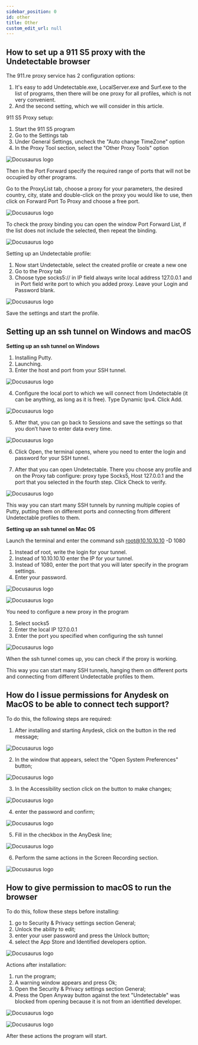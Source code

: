 ```yaml
---
sidebar_position: 0
id: other
title: Other
custom_edit_url: null
---
```


## How to set up a 911 S5 proxy with the Undetectable browser

The 911.re proxy service has 2 configuration options:

1. It's easy to add Undetectable.exe, LocalServer.exe and Surf.exe to the list of programs, then there will be one proxy for all profiles, which is not very convenient.
2. And the second setting, which we will consider in this article.

911 S5 Proxy setup:

1. Start the 911 S5 program
2. Go to the Settings tab
3. Under General Settings, uncheck the "Auto change TimeZone" option
4. In the Proxy Tool section, select the "Other Proxy Tools" option

![Docusaurus logo](/img/other/proxies-911/proxies-911-1.png)

Then in the Port Forward specify the required range of ports that will not be occupied by other programs.

Go to the ProxyList tab, choose a proxy for your parameters, the desired country, city, state and double-click on the proxy you would like to use, then click on Forward Port To Proxy and choose a free port.

![Docusaurus logo](/img/other/proxies-911/proxies-911-2.png)

To check the proxy binding you can open the window Port Forward List, if the list does not include the selected, then repeat the binding.

![Docusaurus logo](/img/other/proxies-911/proxies-911-3.png)

Setting up an Undetectable profile:

1. Now start Undetectable, select the created profile or create a new one
2. Go to the Proxy tab
3. Choose type socks5:// in IP field always write local address 127.0.0.1 and in Port field write port to which you added proxy. Leave your Login and Password blank.

![Docusaurus logo](/img/other/proxies-911/proxies-911-4.jpg)

Save the settings and start the profile.

## Setting up an ssh tunnel on Windows and macOS

**Setting up an ssh tunnel on Windows**

1. Installing Putty.
2. Launching.
3. Enter the host and port from your SSH tunnel.

![Docusaurus logo](/img/other/putty/putty-1.png)

4. Configure the local port to which we will connect from Undetectable (it can be anything, as long as it is free). Type Dynamic Ipv4. Click Add.

![Docusaurus logo](/img/other/putty/putty-2.png)

5. After that, you can go back to Sessions and save the settings so that you don’t have to enter data every time.

![Docusaurus logo](/img/other/putty/putty-3.png)

6. Click Open, the terminal opens, where you need to enter the login and password for your SSH tunnel.

7. After that you can open Undetectable. There you choose any profile and on the Proxy tab configure: proxy type Socks5, Host 127.0.0.1 and the port that you selected in the fourth step. Click Check to verify.

![Docusaurus logo](/img/other/putty/putty-4.png)

This way you can start many SSH tunnels by running multiple copies of Putty, putting them on different ports and connecting from different Undetectable profiles to them.

**Setting up an ssh tunnel on Mac OS**

Launch the terminal and enter the command ssh root@10.10.10.10 -D 1080

1. Instead of root, write the login for your tunnel.
2. Instead of 10.10.10.10 enter the IP for your tunnel.
3. Instead of 1080, enter the port that you will later specify in the program settings.
4. Enter your password.

![Docusaurus logo](/img/other/putty/putty-5.png)

![Docusaurus logo](/img/other/putty/putty-6.png)

You need to configure a new proxy in the program

1. Select socks5
2. Enter the local IP 127.0.0.1
3. Enter the port you specified when configuring the ssh tunnel

![Docusaurus logo](/img/other/putty/putty-7.png)

When the ssh tunnel comes up, you can check if the proxy is working.

This way you can start many SSH tunnels, hanging them on different ports and connecting from different Undetectable profiles to them.

## How do I issue permissions for Anydesk on MacOS to be able to connect tech support?

To do this, the following steps are required:
1. After installing and starting Anydesk, click on the button in the red message;

![Docusaurus logo](/img/other/anydesk/anydesk-1.png)

2. In the window that appears, select the "Open System Preferences" button;

![Docusaurus logo](/img/other/anydesk/anydesk-2.png)

3. In the Accessibility section click on the button to make changes;

![Docusaurus logo](/img/other/anydesk/anydesk-3.png)

4. enter the password and confirm;

![Docusaurus logo](/img/other/anydesk/anydesk-4.png)

5. Fill in the checkbox in the AnyDesk line;

![Docusaurus logo](/img/other/anydesk/anydesk-5.png)

6. Perform the same actions in the Screen Recording section.

![Docusaurus logo](/img/other/anydesk/anydesk-6.jpg)

## How to give permission to macOS to run the browser

To do this, follow these steps before installing:
1. go to Security & Privacy settings section General;
2. Unlock the ability to edit;
3. enter your user password and press the Unlock button;
4. select the App Store and Identified developers option.

![Docusaurus logo](/img/other/macOS-permissions/macOS-permissions-1.png)

Actions after installation:
1. run the program;
2. A warning window appears and press Ok;
3. Open the Security & Privacy settings section General;
4. Press the Open Anyway button against the text "Undetectable" was blocked from opening because it is not from an identified developer.

![Docusaurus logo](/img/other/macOS-permissions/macOS-permissions-2.png)

![Docusaurus logo](/img/other/macOS-permissions/macOS-permissions-3.png)

After these actions the program will start.